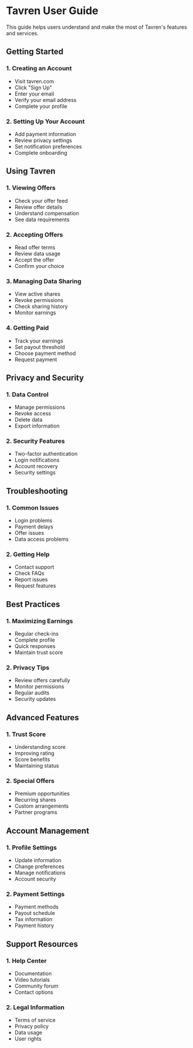 # Tavren User Guide

This guide helps users understand and make the most of Tavren's features and services.

<!-- For document structure, see docs/_fragments/document_templates.md#standard-section-format -->

## Getting Started

### 1. Creating an Account
- Visit tavren.com
- Click "Sign Up"
- Enter your email
- Verify your email address
- Complete your profile

### 2. Setting Up Your Account
- Add payment information
- Review privacy settings
- Set notification preferences
- Complete onboarding

## Using Tavren

### 1. Viewing Offers
- Check your offer feed
- Review offer details
- Understand compensation
- See data requirements

### 2. Accepting Offers
<!-- For consent details, see docs/_fragments/consent_patterns.md#standard-consent-flow -->
- Read offer terms
- Review data usage
- Accept the offer
- Confirm your choice

### 3. Managing Data Sharing
- View active shares
- Revoke permissions
- Check sharing history
- Monitor earnings

### 4. Getting Paid
- Track your earnings
- Set payout threshold
- Choose payment method
- Request payment

## Privacy and Security

### 1. Data Control
<!-- For consent management details, see docs/_fragments/consent_patterns.md#consent-revocation -->
- Manage permissions
- Revoke access
- Delete data
- Export information

### 2. Security Features
- Two-factor authentication
- Login notifications
- Account recovery
- Security settings

## Troubleshooting

### 1. Common Issues
- Login problems
- Payment delays
- Offer issues
- Data access problems

### 2. Getting Help
- Contact support
- Check FAQs
- Report issues
- Request features

## Best Practices

### 1. Maximizing Earnings
- Regular check-ins
- Complete profile
- Quick responses
- Maintain trust score

### 2. Privacy Tips
- Review offers carefully
- Monitor permissions
- Regular audits
- Security updates

## Advanced Features

### 1. Trust Score
- Understanding score
- Improving rating
- Score benefits
- Maintaining status

### 2. Special Offers
- Premium opportunities
- Recurring shares
- Custom arrangements
- Partner programs

## Account Management

### 1. Profile Settings
- Update information
- Change preferences
- Manage notifications
- Account security

### 2. Payment Settings
- Payment methods
- Payout schedule
- Tax information
- Payment history

## Support Resources

### 1. Help Center
- Documentation
- Video tutorials
- Community forum
- Contact options

### 2. Legal Information
- Terms of service
- Privacy policy
- Data usage
- User rights 